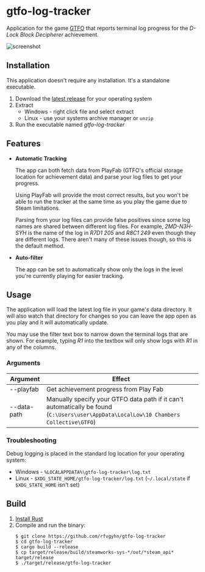 # gtfo-log-tracker
Application for the game [GTFO] that reports terminal log progress for the
_D-Lock Block Decipherer_ achievement.

![screenshot]

## Installation

This application doesn't require any installation. It's a standalone executable.

1. Download the [latest release] for your operating system
2. Extract 
   * Windows - right click file and select extract
   * Linux - use your systems archive manager or `unzip`
3. Run the executable named _gtfo-log-tracker_

## Features
* **Automatic Tracking**

  The app can both fetch data from PlayFab (GTFO's official storage location for 
  achievement data) and parse your log files to get your progress.

  Using PlayFab will provide the most correct results, but you won't 
  be able to run the tracker at the same time as you play the game due to Steam 
  limitations.

  Parsing from your log files can provide false positives since some
  log names are shared between different log files. For example, _2MD-N3H-SYH_ is
  the name of the log in _R7D1 205_ and _R8C1 249_ even though they are different 
  logs. There aren't many of these issues though, so this is the default method.

* **Auto-filter**

  The app can be set to automatically show only the logs in the level you're 
  currently playing for easier tracking.

## Usage
The application will load the latest log file in your game's data directory. 
It will also watch that directory for changes so you can leave the app open as 
you play and it will automatically update.

You may use the filter text box to narrow down the terminal logs that are shown. 
For example, typing _R1_ into the textbox will only show logs with _R1_ in any 
of the columns.

### Arguments

| Argument    | Effect                                                                                                                                 |
|-------------|----------------------------------------------------------------------------------------------------------------------------------------|
| --playfab   | Get achievement progress from Play Fab                                                                                                 |
| --data-path | Manually specify your GTFO data path if it can't automatically be found (`C:\Users\user\AppData\LocalLow\10 Chambers Collective\GTFO`) |

### Troubleshooting
Debug logging is placed in the standard log location for your operating system:
* Windows - `%LOCALAPPDATA%\gtfo-log-tracker\log.txt`
* Linux - `$XDG_STATE_HOME/gtfo-log-tracker/log.txt` (`~/.local/state` if `$XDG_STATE_HOME` isn't set)

## Build
1. [Install Rust]
2. Compile and run the binary:
    ```
    $ git clone https://github.com/rfvgyhn/gtfo-log-tracker
    $ cd gtfo-log-tracker
    $ cargo build --release
    $ cp target/release/build/steamworks-sys-*/out/*steam_api* target/release
    $ ./target/release/gtfo-log-tracker
    ```

[GTFO]: https://store.steampowered.com/app/493520/GTFO/
[latest release]: https://github.com/rfvgyhn/gtfo-log-tracker/releases
[install rust]: https://www.rust-lang.org/tools/install
[screenshot]: https://rfvgyhn.blob.core.windows.net/images/gtfo-log-tracker.webp